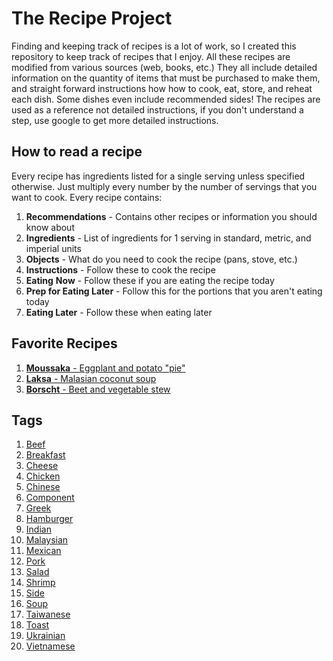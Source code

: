 
# The Recipe Project
Finding and keeping track of recipes is a lot of work, so I created this repository to keep track of recipes that I enjoy.
All these recipes are modified from various sources (web, books, etc.) They all include detailed information on the quantity of items that must be purchased to make them, and straight forward instructions how how to cook, eat, store, and reheat each dish.  Some dishes even include recommended sides!
The recipes are used as a reference not detailed instructions, if you don't understand a step, use google to get more detailed instructions.
## How to read a recipe
Every recipe has ingredients listed for a single serving unless specified otherwise. Just multiply every number by the number of servings that you want to cook.
Every recipe contains:
1. **Recommendations** - Contains other recipes or information you should know about
2. **Ingredients** - List of ingredients for 1 serving in standard, metric, and imperial units
3. **Objects** - What do you need to cook the recipe (pans, stove, etc.)
4. **Instructions** - Follow these to cook the recipe
5. **Eating** **Now** - Follow these if you are eating the recipe today
6. **Prep for Eating Later** - Follow this for the portions that you aren't eating today
7. **Eating Later** - Follow these when eating later

## Favorite Recipes

1. [**Moussaka** - Eggplant and potato "pie"](/Recipes/MoussakaGreek.md)
2. [**Laksa** - Malasian coconut soup](/Recipes/Laksa.md)
3. [**Borscht** - Beet and vegetable stew](/Recipes/BorschtUkrainian.md)

## Tags

1. [Beef](/Tags/Beef.md)
2. [Breakfast](/Tags/Breakfast.md)
3. [Cheese](/Tags/Cheese.md)
4. [Chicken](/Tags/Chicken.md)
5. [Chinese](/Tags/Chinese.md)
6. [Component](/Tags/Component.md)
7. [Greek](/Tags/Greek.md)
8. [Hamburger](/Tags/Hamburger.md)
9. [Indian](/Tags/Indian.md)
10. [Malaysian](/Tags/Malaysian.md)
11. [Mexican](/Tags/Mexican.md)
12. [Pork](/Tags/Pork.md)
13. [Salad](/Tags/Salad.md)
14. [Shrimp](/Tags/Shrimp.md)
15. [Side](/Tags/Side.md)
16. [Soup](/Tags/Soup.md)
17. [Taiwanese](/Tags/Taiwanese.md)
18. [Toast](/Tags/Toast.md)
19. [Ukrainian](/Tags/Ukrainian.md)
20. [Vietnamese](/Tags/Vietnamese.md)

